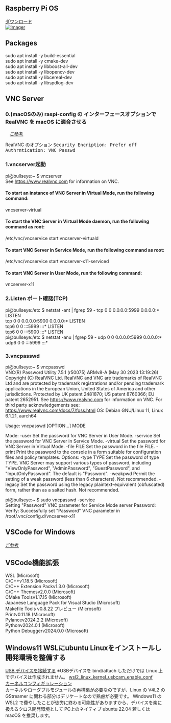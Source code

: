 ## Raspberry Pi OS
<a href="https://www.raspberrypi.com/software/">ダウンロード</a><br>
<a href="https://www.raspberrypi.com/software/">![Imager](https://github.com/tmatsugaki/SocketClientServer/assets/922740/c70e6cca-fb1a-46ef-8cdc-b0fe612486c4)</a><br>
## Packages
sudo apt install -y build-essential<br>
sudo apt install -y cmake-dev<br>
sudo apt install -y libboost-all-dev<br>
sudo apt install -y libopencv-dev<br>
sudo apt install -y libcereal-dev<br>
sudo apt install -y libspdlog-dev<br>
## VNC Server
### 0.(macOSのみ) raspi-config の インターフェースオプションで RealVNC を macOS に適合させる
　<a href="https://daeudaeu.com/raspberry-pi-vnc-err/#confirm">ご参考</a>

RealVNC のオプション
<tt>Security
  Encription: Prefer off
  Authrntication: VNC Passwd</tt>

### 1.vncserver起動
pi@bullseye:~ $ vncserver<br>
See https://www.realvnc.com for information on VNC.

#### To start an instance of VNC Server in Virtual Mode, run the following command:<br>
  vncserver-virtual

#### To start the VNC Server in Virtual Mode daemon, run the following command as root:<br>
  /etc/vnc/vncservice start vncserver-virtuald

#### To start VNC Server in Service Mode, run the following command as root:<br>
  /etc/vnc/vncservice start vncserver-x11-serviced

#### To start VNC Server in User Mode, run the following command:<br>
  vncserver-x11

### 2.Listen ポート確認(TCP)
pi@bullseye:/etc $ netstat -ant | fgrep 59 -
tcp        0      0 0.0.0.0:5999            0.0.0.0:*               LISTEN     
tcp        0      0 0.0.0.0:5900            0.0.0.0:*               LISTEN     
tcp6       0      0 :::5999                 :::*                    LISTEN     
tcp6       0      0 :::5900                 :::*                    LISTEN     
pi@bullseye:/etc $ netstat -anu | fgrep 59 -
udp        0      0 0.0.0.0:5999            0.0.0.0:*                          
udp6       0      0 :::5999                 :::*         <br>

### 3.vncpasswd
pi@bullseye:~ $ vncpasswd<br>
VNC(R) Password Utility 7.5.1 (r50075) ARMv8-A (May 30 2023 13:19:26)
Copyright (C) RealVNC Ltd.
RealVNC and VNC are trademarks of RealVNC Ltd and are protected by trademark
registrations and/or pending trademark applications in the European Union,
United States of America and other jurisdictions.
Protected by UK patent 2481870; US patent 8760366; EU patent 2652951.
See https://www.realvnc.com for information on VNC.
For third party acknowledgements see:
https://www.realvnc.com/docs/7/foss.html
OS: Debian GNU/Linux 11, Linux 6.1.21, aarch64

Usage: vncpasswd [OPTION...] MODE

Mode:
  -user       Set the password for VNC Server in User Mode.
  -service    Set the password for VNC Server in Service Mode.
  -virtual    Set the password for VNC Server in Virtual Mode.
  -file FILE  Set the password in the file FILE.
  -print      Print the password to the console in a form suitable for
              configuration files and policy templates.
Options:
  -type TYPE  Set the password of type TYPE. VNC Server may support various
              types of password, including "ViewOnlyPassword",
              "AdminPassword", "GuestPassword", and
              "InputOnlyPassword". The default is "Password".
  -weakpwd    Permit the setting of a weak password (less than 6 characters).
              Not recommended.
  -legacy     Set the password using the legacy plaintext-equivalent
              (obfuscated) form, rather than as a salted hash.
              Not recommended.

pi@bullseye:~ $ sudo vncpasswd -service<br>
Setting "Password" VNC parameter for Service Mode server
Password:
Verify:
Successfully set "Password" VNC parameter in /root/.vnc/config.d/vncserver-x11
## VSCode for Windows
<a href="https://zenn.dev/boiledorange73/articles/0056-wsl-vsc-gcc">ご参考</a>
## VSCode機能拡張
WSL (Microsoft)<br>
C/C++v1.18.5 (Microsoft)<br>
C/C++ Extension Packv1.3.0 (Microsoft)<br>
C/C++ Themesv2.0.0 (Microsoft)<br>
CMake Toolsv1.17.15 (Microsoft)<br>
Japanese Language Pack for Visual Studio (Microsoft)<br>
Makefile Tools v0.8.22 プレビュー (Microsoft)<br>
Printv0.11.18 (Microsoft)<br>
Pylancev2024.2.2 (Microsoft)<br>
Pythonv2024.0.1 (Microsoft)<br>
Python Debuggerv2024.0.0 (Microsoft)<br>
## Windows11 WSLにubuntu Linuxをインストールし開発環境を整備する
<a href="https://learn.microsoft.com/ja-jp/windows/wsl/connect-usb">USB デバイスを接続する</a>
※USBデバイスを bind/attach しただけでは Linux 上でデバイスは作成されません。
<a href="https://github.com/PINTO0309/wsl2_linux_kernel_usbcam_enable_conf">wsl2_linux_kernel_usbcam_enable_conf</a><br>
<a href="https://github.com/PINTO0309/wsl2_linux_kernel_usbcam_enable_conf/blob/main/linux-msft-wsl-5.10.102.1/config">カーネルコンフィギュレーション</a><br>
カーネルやローダブルモジュールの再構築が必要なのですが、Linux の V4L2 の GStreamer に関わる部分はデリケートなので熟慮が必要です。
Windows11 の WSL2 で費やしたことが徒労に終わる可能性がありますから、デバイスを楽に扱えるクロス開発環境として PC上のネイティブ ubuntu 22.04 若しくは macOS を推奨します。
